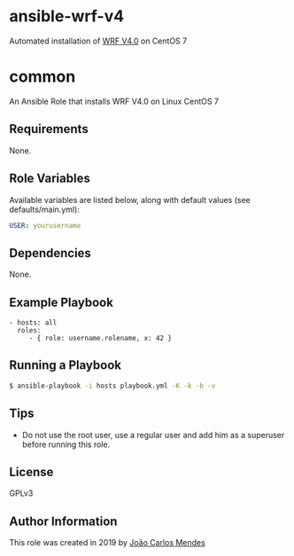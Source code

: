 # ansible-wrf-v4
Automated installation of [WRF V4.0](http://www2.mmm.ucar.edu/wrf/OnLineTutorial/compilation_tutorial.php) on CentOS 7

common
=========

An Ansible Role that installs WRF V4.0 on Linux CentOS 7

Requirements
------------

None.

Role Variables
--------------

Available variables are listed below, along with default values (see defaults/main.yml):

```yaml
USER: yourusername
```

Dependencies
------------

None.

Example Playbook
----------------

    - hosts: all
      roles:
         - { role: username.rolename, x: 42 }


Running a Playbook
------------------

```sh
$ ansible-playbook -i hosts playbook.yml -K -k -b -v
```

Tips
----

- Do not use the root user, use a regular user and add him as a superuser before running this role.

License
-------

GPLv3

Author Information
------------------

This role was created in 2019 by [João Carlos Mendes](https://br.linkedin.com/in/jcarlosmendesti)
